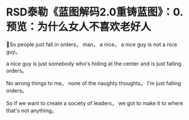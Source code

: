 # RSD泰勒《蓝图解码2.0重铸蓝图》：0.预览：为什么女人不喜欢老好人

🎼So people just fall in orders， man， a nice， a nice guy is not a nice guy。

 a nice guy is just somebody who's hiding at the center and is just falling orders。

 No wrong things to me。 none of the naughty thoughts。 I'm just falling orders。

 So if we want to create a society of leaders， we got to make it to where that's not anything。

